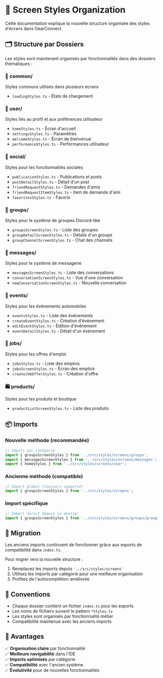 # 📱 Screen Styles Organization

Cette documentation explique la nouvelle structure organisée des styles d'écrans dans GearConnect.

## 🗂️ Structure par Dossiers

Les styles sont maintenant organisés par fonctionnalités dans des dossiers thématiques :

### 📁 **common/**
Styles communs utilisés dans plusieurs écrans
- `loadingStyles.ts` - États de chargement

### 👤 **user/**
Styles liés au profil et aux préférences utilisateur
- `homeStyles.ts` - Écran d'accueil
- `settingsStyles.ts` - Paramètres
- `welcomeStyles.ts` - Écran de bienvenue
- `performanceStyles.ts` - Performances utilisateur

### 🤝 **social/**
Styles pour les fonctionnalités sociales
- `publicationStyles.ts` - Publications et posts
- `postDetailStyles.ts` - Détail d'un post
- `friendRequestStyles.ts` - Demandes d'amis
- `friendRequestItemStyles.ts` - Item de demande d'ami
- `favoritesStyles.ts` - Favoris

### 👥 **groups/**
Styles pour le système de groupes Discord-like
- `groupsScreenStyles.ts` - Liste des groupes
- `groupDetailScreenStyles.ts` - Détails d'un groupe
- `groupChannelScreenStyles.ts` - Chat des channels

### 💬 **messages/**
Styles pour le système de messagerie
- `messagesScreenStyles.ts` - Liste des conversations
- `conversationScreenStyles.ts` - Vue d'une conversation
- `newConversationScreenStyles.ts` - Nouvelle conversation

### 🎪 **events/**
Styles pour les événements automobiles
- `eventsStyles.ts` - Liste des événements
- `createEventStyles.ts` - Création d'événement
- `editEventStyles.ts` - Édition d'événement
- `eventDetailStyles.ts` - Détail d'un événement

### 💼 **jobs/**
Styles pour les offres d'emploi
- `jobsStyles.ts` - Liste des emplois
- `jobsScreenStyles.ts` - Écran des emplois
- `createJobOfferStyles.ts` - Création d'offre

### 🛍️ **products/**
Styles pour les produits et boutique
- `productListScreenStyles.ts` - Liste des produits

## 📦 Imports

### Nouvelle méthode (recommandée)
```typescript
// Import par catégorie
import { groupsScreenStyles } from '../src/styles/screens/groups';
import { messagesScreenStyles } from '../src/styles/screens/messages';
import { homeStyles } from '../src/styles/screens/user';
```

### Ancienne méthode (compatible)
```typescript
// Import global (toujours supporté)
import { groupsScreenStyles } from '../src/styles/screens';
```

### Import spécifique
```typescript
// Import direct depuis le dossier
import { groupsScreenStyles } from '../src/styles/screens/groups/groupsScreenStyles';
```

## 🔄 Migration

Les anciens imports continuent de fonctionner grâce aux exports de compatibilité dans `index.ts`.

Pour migrer vers la nouvelle structure :
1. Remplacez les imports depuis `'../src/styles/screens'` 
2. Utilisez les imports par catégorie pour une meilleure organisation
3. Profitez de l'autocomplétion améliorée

## 📝 Conventions

- Chaque dossier contient un fichier `index.ts` pour les exports
- Les noms de fichiers suivent le pattern `*Styles.ts`
- Les styles sont organisés par fonctionnalité métier
- Compatibilité maintenue avec les anciens imports

## 🎯 Avantages

✅ **Organisation claire** par fonctionnalité  
✅ **Meilleure navigabilité** dans l'IDE  
✅ **Imports optimisés** par catégorie  
✅ **Compatibilité** avec l'ancien système  
✅ **Évolutivité** pour de nouvelles fonctionnalités 